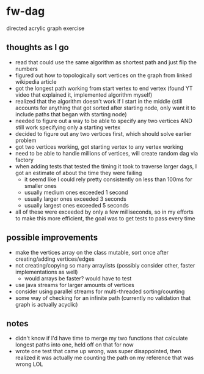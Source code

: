 # fw-dag

directed acrylic graph exercise

## thoughts as I go

- read that could use the same algorithm as shortest path and just flip the numbers
- figured out how to topologically sort vertices on the graph from linked wikipedia article
- got the longest path working from start vertex to end vertex (found YT video that explained it, implemented algorithm myself)
- realized that the algorithm doesn't work if I start in the middle (still accounts for anything that got sorted after starting node, only want it to include paths that began with starting node)
- needed to figure out a way to be able to specify any two vertices AND still work specifying only a starting vertex
- decided to figure out any two vertices first, which should solve earlier problem
- got two vertices working, got starting vertex to any vertex working
- need to be able to handle millions of vertices, will create random dag via factory
- when adding tests that tested the timing it took to traverse larger dags, I got an estimate of about the time they were failing
  - it seemd like I could rely pretty consistently on less than 100ms for smaller ones
  - usually medium ones exceeded 1 second
  - usually larger ones exceeded 3 seconds
  - usually largest ones exceeded 5 seconds
- all of these were exceeded by only a few milliseconds, so in my efforts to make this more efficient, the goal was to get tests to pass every time 

## possible improvements

- make the vertices array on the class mutable, sort once after creating/adding vertices/edges
- not creating/copying so many arraylists (possibly consider other, faster implementations as well)
  - would arrays be faster? would have to test
- use java streams for larger amounts of vertices
- consider using parallel streams for multi-threaded sorting/counting
- some way of checking for an infinite path (currently no validation that graph is actually acyclic)

## notes

- didn't know if I'd have time to merge my two functions that calculate longest paths into one, held off on that for now
- wrote one test that came up wrong, was super disappointed, then realized it was actually me counting the path on my reference that was wrong LOL